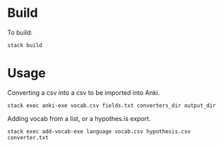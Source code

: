 # Build

To build:

```
stack build
```

# Usage

Converting a csv into a csv to be imported into Anki.
```
stack exec anki-exe vocab.csv fields.txt converters_dir output_dir
```
Adding vocab from a list, or a hypothes.is export.
```
stack exec add-vocab-exe language vocab.csv hypothesis.csv converter.txt
```
